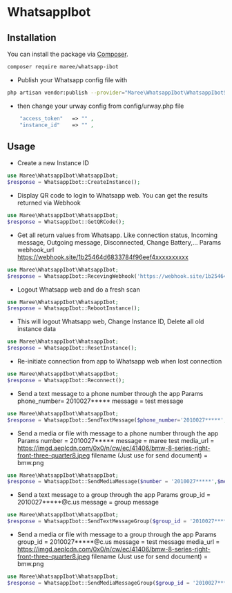 # WhatsappIbot
## Installation

You can install the package via [Composer](https://getcomposer.org).

```bash
composer require maree/whatsapp-ibot
```
- Publish your Whatsapp config file with

```bash
php artisan vendor:publish --provider="Maree\WhatsappIbot\WhatsappIbotServiceProvider" --tag="whatsapp"
```
- then change your urway config from config/urway.php file

```php
    "access_token"   => "" ,
    "instance_id"    => "" ,
```
## Usage

- Create a new Instance ID

```php
use Maree\WhatsappIbot\WhatsappIbot;
$response = WhatsappIbot::CreateInstance();

```

- Display QR code to login to Whatsapp web. You can get the results returned via Webhook

```php
use Maree\WhatsappIbot\WhatsappIbot;
$response = WhatsappIbot::GetQRCode();

```

- Get all return values from Whatsapp. Like connection status, Incoming message, Outgoing message, Disconnected, Change Battery,...
	Params
	webhook_url	https://webhook.site/1b25464d6833784f96eef4xxxxxxxxxx

```php
use Maree\WhatsappIbot\WhatsappIbot;
$response = WhatsappIbot::RecevingWebhook('https://webhook.site/1b25464d6833784f96eef4xxxxxxxxxx');

```

- Logout Whatsapp web and do a fresh scan

```php
use Maree\WhatsappIbot\WhatsappIbot;
$response = WhatsappIbot::RebootInstance();

```

- This will logout Whatsapp web, Change Instance ID, Delete all old instance data

```php
use Maree\WhatsappIbot\WhatsappIbot;
$response = WhatsappIbot::ResetInstance();

```

- Re-initiate connection from app to Whatsapp web when lost connection

```php
use Maree\WhatsappIbot\WhatsappIbot;
$response = WhatsappIbot::Reconnect();

```

- Send a text message to a phone number through the app
	Params
	phone_number= 2010027*****
	message	= test message

```php
use Maree\WhatsappIbot\WhatsappIbot;
$response = WhatsappIbot::SendTextMessage($phone_number='2010027*****','maree test');

```

- Send a media or file with message to a phone number through the app
	Params
	number	= 2010027*****
	message	= maree test
	media_url = https://imgd.aeplcdn.com/0x0/n/cw/ec/41406/bmw-8-series-right-front-three-quarter8.jpeg
	filename (Just use for send document) =	bmw.png

```php
use Maree\WhatsappIbot\WhatsappIbot;
$response = WhatsappIbot::SendMediaMessage($number = '2010027*****',$message = 'media',$media_url = 'https://imgd.aeplcdn.com/0x0/n/cw/ec/41406/bmw-8-series-right-front-three-quarter8.jpeg',$filename = 'bmw');

```


- Send a text message to a group through the app
	Params
	group_id =	2010027*****@c.us
	message	= group message

```php
use Maree\WhatsappIbot\WhatsappIbot;
$response = WhatsappIbot::SendTextMessageGroup($group_id = '2010027*****@c.us',$message = 'group message');

```

- Send a media or file with message to a group through the app
	Params
	group_id = 2010027*****@c.us
	message	 = test message
	media_url = https://imgd.aeplcdn.com/0x0/n/cw/ec/41406/bmw-8-series-right-front-three-quarter8.jpeg
	filename (Just use for send document) =	bmw.png

```php
use Maree\WhatsappIbot\WhatsappIbot;
$response = WhatsappIbot::SendMediaMessageGroup($group_id = '2010027*****@c.us',$message = 'group message',$media_url = 'https://www.mercedes-benz-mena.com/ar/passengercars/mercedes-benz-cars/models/gle/coupe-c167/explore/highlights/_jcr_content/contentgallerycontainer/par/contentgallery/par/contentgallerytile_58586423/image.MQ6.8.20191119092227.jpeg',$filename = 'media group');

```
